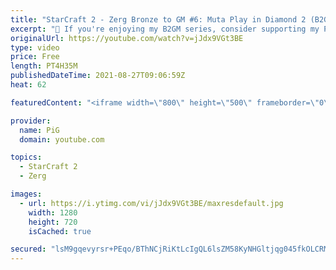 ```yaml
---
title: "StarCraft 2 - Zerg Bronze to GM #6: Muta Play in Diamond 2 (B2GM)"
excerpt: "🐷 If you're enjoying my B2GM series, consider supporting my Patreon: https://www.patreon.com/PiGSC2 0:00 Introducing Muta Ling Bane play to Diamond 2 3:09 Game 1 vs Terran 15:36 How to Muta micro 22:22 Adding more detail to the Muta Ling Bane build 22:18 Game 2 vs Zerg 31:17 Game 3 vs Terran 48:47 Game"
originalUrl: https://youtube.com/watch?v=jJdx9VGt3BE
type: video
price: Free
length: PT4H35M
publishedDateTime: 2021-08-27T09:06:59Z
heat: 62

featuredContent: "<iframe width=\"800\" height=\"500\" frameborder=\"0\" src=\"https://www.youtube.com/embed/jJdx9VGt3BE\" allow=\"accelerometer; autoplay; encrypted-media; gyroscope; picture-in-picture\" allowfullscreen></iframe>"

provider:
  name: PiG
  domain: youtube.com

topics:
  - StarCraft 2
  - Zerg

images:
  - url: https://i.ytimg.com/vi/jJdx9VGt3BE/maxresdefault.jpg
    width: 1280
    height: 720
    isCached: true

secured: "lsM9gqevyrsr+PEqo/BThNCjRiKtLcIgQL6lsZM58KyNHGltjqg045fkOLCRMRXjT4yB5xvDVKYZzQkQMv7dmmE+mKh7dKSTS4TrCLvbl+de2zVi5ZBRZvErUrirM05kGn6Qa+weuHGRTljQpK/a15dDUhOkj96nMLyTjVC5jctE69u5owv9dHKrkS0Cjcq1KbYzqEk4zHFQPV1vudyyX5YyF4VtMs38TeeJdarAxQAyfHvV7hX4ZbLT1AFJ/PqYRxMsoxE9HJL/oqIFFFMgMTwIqap++iWYdGeBBlxtlC8pBtCmLGkdffesYoLQrWklngWpi5hSHqME0OFv2RVuSpqg5TZ6ZEHyEYcXY6u077RUSLEwwanmJHoOOc9jbEUC79HXmyFHYXcph3BAUF9waePlwamRxU0VOkakOSes39A=;m0uuCQyqnzacdPeTfDY8Lg=="
---
```


